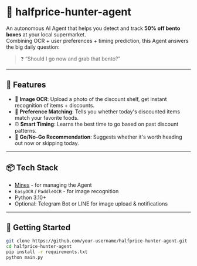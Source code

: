 # 🥷 halfprice-hunter-agent

An autonomous AI Agent that helps you detect and track **50% off bento boxes** at your local supermarket.  
Combining OCR + user preferences + timing prediction, this Agent answers the big daily question:

> ❓ “Should I go now and grab that bento?”  

---

## 🎯 Features

- 📸 **Image OCR**: Upload a photo of the discount shelf, get instant recognition of items + discounts.
- 🤖 **Preference Matching**: Tells you whether today's discounted items match your favorite foods.
- ⏰ **Smart Timing**: Learns the best time to go based on past discount patterns.
- 🔔 **Go/No-Go Recommendation**: Suggests whether it's worth heading out now or skipping today.

---

## 📦 Tech Stack

- [Mines](https://github.com/deepthinking-xyz/mines) - for managing the Agent
- `EasyOCR` / `PaddleOCR` - for image recognition
- Python 3.10+
- Optional: Telegram Bot or LINE for image upload & notifications

---

## 🚀 Getting Started

```bash
git clone https://github.com/your-username/halfprice-hunter-agent.git
cd halfprice-hunter-agent
pip install -r requirements.txt
python main.py
